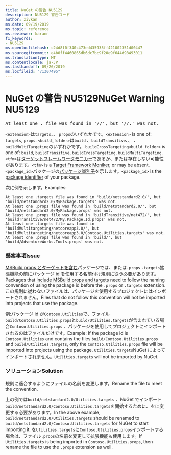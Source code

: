 ```yaml
---
title: NuGet の警告 NU5129
description: NU5129 警告コード
author: zivkan
ms.date: 09/19/2019
ms.topic: reference
ms.reviewer: karann
f1_keywords:
- NU5129
ms.openlocfilehash: c24d8f0f340c473ed435935ff421002351d00447
ms.sourcegitcommit: e4b0ff4460865db6dc7bc9f20e9f644d98493011
ms.translationtype: MT
ms.contentlocale: ja-JP
ms.lasthandoff: 09/26/2019
ms.locfileid: "71307495"
---
```

# <a name="nuget-warning-nu5129"></a><span data-ttu-id="7ef30-103">NuGet の警告 NU5129</span><span class="sxs-lookup"><span data-stu-id="7ef30-103">NuGet Warning NU5129</span></span>

<pre>At least one .<extension> file was found in '<build_folder>/<tfm>/', but '<build_folder>/<tfm>/<package_id>.<extension>' was not.</pre>

<span data-ttu-id="7ef30-104">`<extension>`は`targets`、、 `props`のいずれかです。</span><span class="sxs-lookup"><span data-stu-id="7ef30-104">`<extension>` is one of: `targets`, `props`.</span></span>
<span data-ttu-id="7ef30-105">`<build_folder>`は`build` 、`buildTransitive`、、 、`buildMultiTargeting`のいずれかです。 `buildCrossTargeting`</span><span class="sxs-lookup"><span data-stu-id="7ef30-105">`<build_folder>` is one of: `build`, `buildTransitive`, `buildCrossTargeting`, `buildMultiTargeting`.</span></span>
<span data-ttu-id="7ef30-106">`<tfm>`は[ターゲットフレームワークモニカー](../target-frameworks.md)であるか、または存在しない可能性があります。</span><span class="sxs-lookup"><span data-stu-id="7ef30-106">`<tfm>` is a [Target Framework Moniker](../target-frameworks.md), or may be absent.</span></span>
<span data-ttu-id="7ef30-107">`<package_id>`パッケージの[パッケージ識別子](../nuspec.md#id)を示します。</span><span class="sxs-lookup"><span data-stu-id="7ef30-107">`<package_id>` is the [package identifier](../nuspec.md#id) of your package.</span></span>

<span data-ttu-id="7ef30-108">次に例を示します。</span><span class="sxs-lookup"><span data-stu-id="7ef30-108">Examples:</span></span>

```
At least one .targets file was found in 'build/netstandard2.0/', but 'build/netstandard2.0/MyPackage.targets' was not.
At least one .props file was found in 'build/netstandard2.0/', but 'build/netstandard2.0/MyPackage.props' was not.
At least one .props file was found in 'buildTransitive/net472/', but 'buildTransitive/net472/My.Package.Id.props' was not.
At least one .targets file was found in 'buildMultitargeting/netcoreapp3.0/', but 'buildMultitargeting/netcoreapp3.0/Contoso.Utilities.targets' was not.
At least one .props file was found in 'build/', but 'build/AdventureWorks.Tools.props' was not.
```

### <a name="issue"></a><span data-ttu-id="7ef30-109">懸案事項</span><span class="sxs-lookup"><span data-stu-id="7ef30-109">Issue</span></span>

<span data-ttu-id="7ef30-110">[MSBuild props とターゲットを含む](../../create-packages/creating-a-package.md#include-msbuild-props-and-targets-in-a-package)パッケージでは、または`.props` `.targets`拡張機能の前にパッケージ id を使用する名前付け規則に従う必要があります。</span><span class="sxs-lookup"><span data-stu-id="7ef30-110">Packages that [include MSBuild props and targets](../../create-packages/creating-a-package.md#include-msbuild-props-and-targets-in-a-package) need to follow the naming convention of using the package id before the `.props` or `.targets` extension.</span></span> <span data-ttu-id="7ef30-111">この規則に従わないファイルは、パッケージを使用するプロジェクトにはインポートされません。</span><span class="sxs-lookup"><span data-stu-id="7ef30-111">Files that do not follow this convention will not be imported into projects that use the package.</span></span>

<span data-ttu-id="7ef30-112">例:パッケージ id が`Contoso.Utilities`で、ファイル`build/Contoso.Utilities.props`と`build/Utilities.targets`が含まれている場合`Contoso.Utilities.props` 、パッケージを使用してプロジェクトにインポートされるのはファイルだけです。</span><span class="sxs-lookup"><span data-stu-id="7ef30-112">Example: If the package id is `Contoso.Utilities` and contains the files `build/Contoso.Utilities.props` and `build/Utilities.targets`, only the `Contoso.Utilities.props` file will be imported into projects using the package.</span></span> <span data-ttu-id="7ef30-113">`Utilities.targets`NuGet によってインポートされません。</span><span class="sxs-lookup"><span data-stu-id="7ef30-113">`Utilities.targets` will not be imported by NuGet.</span></span>

### <a name="solution"></a><span data-ttu-id="7ef30-114">ソリューション</span><span class="sxs-lookup"><span data-stu-id="7ef30-114">Solution</span></span>

<span data-ttu-id="7ef30-115">規則に適合するようにファイルの名前を変更します。</span><span class="sxs-lookup"><span data-stu-id="7ef30-115">Rename the file to meet the convention.</span></span>

<span data-ttu-id="7ef30-116">上の例では`build/netstandard2.0/Utilities.targets` 、NuGet でインポート`build/netstandard2.0/Contoso.Utilities.targets`を開始するために、をに変更する必要があります。</span><span class="sxs-lookup"><span data-stu-id="7ef30-116">In the above example, `build/netstandard2.0/Utilities.targets` should be renamed to `build/netstandard2.0/Contoso.Utilities.targets` for NuGet to start importing it.</span></span> <span data-ttu-id="7ef30-117">を`Utilities.targets`に`Contoso.Utilities.props`インポートする場合は、ファイル`.props`の名前を変更して拡張機能も使用します。</span><span class="sxs-lookup"><span data-stu-id="7ef30-117">If `Utilities.targets` is being imported in `Contoso.Utilities.props`, then rename the file to use the `.props` extension as well.</span></span>
